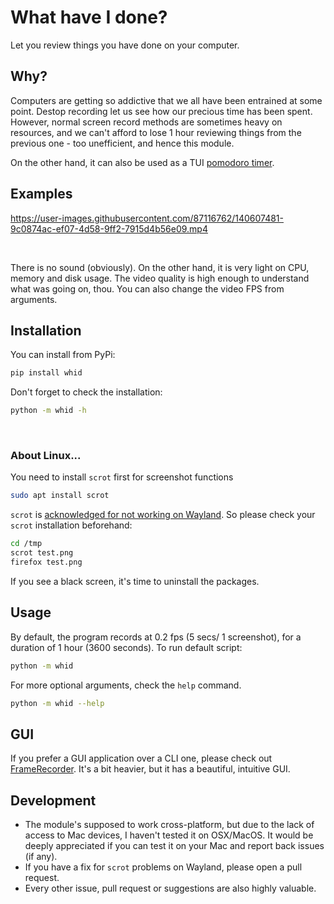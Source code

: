 # What have I done?
Let you review things you have done on your computer.

## Why?
Computers are getting so addictive that we all have been entrained at some point. Destop recording let us see how our precious time has been spent. However, normal screen record methods are sometimes heavy on resources, and we can't afford to lose 1 hour reviewing things from the previous one - too unefficient, and hence this module.
<br>

On the other hand, it can also be used as a TUI [pomodoro timer](https://todoist.com/productivity-methods/pomodoro-technique).

## Examples

https://user-images.githubusercontent.com/87116762/140607481-9c0874ac-ef07-4d58-9ff2-7915d4b56e09.mp4

<br>

There is no sound (obviously). On the other hand, it is very light on CPU, memory and disk usage. The video quality is high enough to understand what was going on, thou. You can also change the video FPS from arguments.
<br>

## Installation
You can install from PyPi:
```bash
pip install whid
```

Don't forget to check the installation:
```bash
python -m whid -h
```
<br>

### About Linux...
You need to install `scrot` first for screenshot functions 
```bash
sudo apt install scrot
```

`scrot` is [acknowledged for not working on Wayland](https://githubmemory.com/repo/asweigart/pyautogui/issues/556). So please check your `scrot` installation beforehand:
```bash
cd /tmp
scrot test.png
firefox test.png
```

If you see a black screen, it's time to uninstall the packages.
<br>

## Usage
By default, the program records at 0.2 fps (5 secs/ 1 screenshot), for a duration of 1 hour (3600 seconds). To run default script:
```bash
python -m whid
```

For more optional arguments, check the `help` command.
```bash
python -m whid --help
```

## GUI
If you prefer a GUI application over a CLI one, please check out [FrameRecorder](https://github.com/mehmet-mert/FrameRecorder). It's a bit heavier, but it has a beautiful, intuitive GUI.

## Development
- The module's supposed to work cross-platform, but due to the lack of access to Mac devices, I haven't tested it on OSX/MacOS. It would be deeply appreciated if you can test it on your Mac and report back issues (if any).
- If you have a fix for `scrot` problems on Wayland, please open a pull request.
- Every other issue, pull request or suggestions are also highly valuable.
